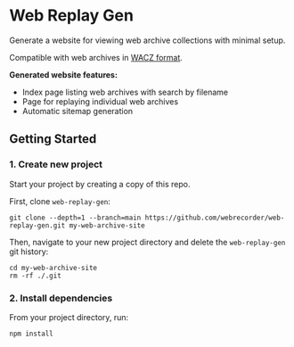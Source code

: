 # Web Replay Gen

Generate a website for viewing web archive collections with minimal setup.

Compatible with web archives in [WACZ format](https://specs.webrecorder.net/wacz/latest/).

**Generated website features:**

- Index page listing web archives with search by filename
- Page for replaying individual web archives
- Automatic sitemap generation
<!-- - IPFS support -->

## Getting Started

### 1. Create new project

Start your project by creating a copy of this repo.

First, clone `web-replay-gen`:

```
git clone --depth=1 --branch=main https://github.com/webrecorder/web-replay-gen.git my-web-archive-site
```

Then, navigate to your new project directory and delete the `web-replay-gen` git history:

```
cd my-web-archive-site
rm -rf ./.git
```

### 2. Install dependencies

From your project directory, run:

```
npm install
```
